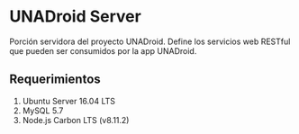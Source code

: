 # UNADroid Server
Porción servidora del proyecto UNADroid. Define los servicios web RESTful
que pueden ser consumidos por la app UNADroid.

## Requerimientos
1. Ubuntu Server 16.04 LTS
2. MySQL 5.7
3. Node.js Carbon LTS (v8.11.2)

